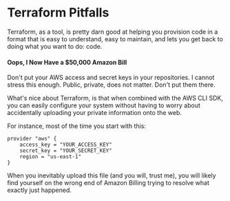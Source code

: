 # Terraform Pitfalls

Terraform, as a tool, is pretty darn good at helping you provision code in a format that is easy to understand, easy to maintain, and lets you get back to doing what you want to do: code.

#### Oops, I Now Have a $50,000 Amazon Bill

Don't put your AWS access and secret keys in your repositories. I cannot stress this enough. Public, private, does not matter. Don't put them there.

What's nice about Terraform, is that when combined with the AWS CLI SDK, you can easily configure your system without having to worry about accidentally uploading your private information onto the web.

For instance, most of the time you start with this:

```
provider "aws" {
    access_key = "YOUR_ACCESS_KEY"
    secret_key = "YOUR_SECRET_KEY"
    region = "us-east-1"
}
```

When you inevitably upload this file (and you will, trust me), you will likely find yourself on the wrong end of Amazon Billing trying to resolve what exactly just happened.
